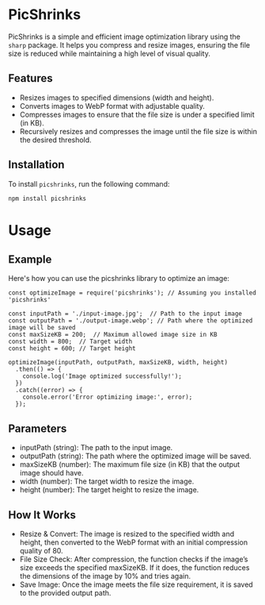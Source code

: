 # PicShrinks

PicShrinks is a simple and efficient image optimization library using the `sharp` package. It helps you compress and resize images, ensuring the file size is reduced while maintaining a high level of visual quality.

## Features

- Resizes images to specified dimensions (width and height).
- Converts images to WebP format with adjustable quality.
- Compresses images to ensure that the file size is under a specified limit (in KB).
- Recursively resizes and compresses the image until the file size is within the desired threshold.

## Installation

To install `picshrinks`, run the following command:

```bash
npm install picshrinks
```

# Usage

## Example

Here's how you can use the picshrinks library to optimize an image:

```
const optimizeImage = require('picshrinks'); // Assuming you installed 'picshrinks'

const inputPath = './input-image.jpg';  // Path to the input image
const outputPath = './output-image.webp'; // Path where the optimized image will be saved
const maxSizeKB = 200;  // Maximum allowed image size in KB
const width = 800;  // Target width
const height = 600; // Target height

optimizeImage(inputPath, outputPath, maxSizeKB, width, height)
  .then(() => {
    console.log('Image optimized successfully!');
  })
  .catch((error) => {
    console.error('Error optimizing image:', error);
  });
```

## Parameters
- inputPath (string): The path to the input image.
- outputPath (string): The path where the optimized image will be saved.
- maxSizeKB (number): The maximum file size (in KB) that the output image should have.
- width (number): The target width to resize the image.
- height (number): The target height to resize the image.

## How It Works
- Resize & Convert: The image is resized to the specified width and height, then converted to the WebP format with an initial compression quality of 80.
- File Size Check: After compression, the function checks if the image’s size exceeds the specified maxSizeKB. If it does, the function reduces the dimensions of the image by 10% and tries again.
- Save Image: Once the image meets the file size requirement, it is saved to the provided output path.
